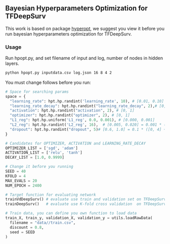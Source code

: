 ## Bayesian Hyperparameters Optimization for TFDeepSurv

This work is based on package [hyperopt](https://github.com/hyperopt/hyperopt), we suggest you view it before you run bayesian hyperparameters optimization for TFDeepSurv.

### Usage

Run hpopt.py, and set filename of input and log, number of nodes in hidden layers.

```bash
python hpopt.py inputdata.csv log.json 16 8 4 2
```

You must change follows before you run:

```python
# Space for searching params
space = {
  "learning_rate": hpt.hp.randint('learning_rate', 10), # [0.01, 0.10] = 0.01 * ([0, 9] + 1)
  "learning_rate_decay": hpt.hp.randint("learning_rate_decay", 2),# [0, 1]
  "activation": hpt.hp.randint("activation", 2), # [0, 1]
  "optimizer": hpt.hp.randint("optimizer", 2), # [0, 1]
  "L1_reg": hpt.hp.uniform('L1_reg', 0.0, 0.001), # [0.000, 0.001]
  "L2_reg": hpt.hp.randint('L2_reg', 16),  # [0.005, 0.020] = 0.001 * ([0, 15] + 5)
  "dropout": hpt.hp.randint("dropout", 5)# [0.6, 1.0] = 0.1 * ([0, 4] + 6)
}

# Candidates for OPTIMIZER, ACTIVATION and LEARNING_RATE_DECAY
OPTIMIZER_LIST = ['sgd', 'adam']
ACTIVATION_LIST = ['relu', 'tanh']
DECAY_LIST = [1.0, 0.9999]

# Change it before you running
SEED = 40
KFOLD = 4
MAX_EVALS = 20
NUM_EPOCH = 2400

# Target function for evaluating network
trainVdDeepSurv() # evaluate use train and validation set on TFDeepSurv
trainDeepSurv()   # evaluate use K-fold cross validation  on TFDeepSurv

# Train data, you can define you own function to load data
train_X, train_y, validation_X, validation_y = utils.loadRawData(
  filename = "data//train.csv",
  discount = 0.8,
  seed = SEED
)
```